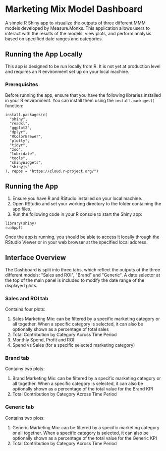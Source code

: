 # Marketing Mix Model Dashboard

A simple R Shiny app to visualize the outputs of three different MMM models developed by Measure.Monks. This application allows users to interact with the results of the models, view plots, and perform analysis based on specified date ranges and categories.

## Running the App Locally

This app is designed to be run locally from R. It is not yet at production level and requires an R environment set up on your local machine.

### Prerequisites

Before running the app, ensure that you have the following libraries installed in your R environment. You can install them using the `install.packages()` function:

```{r, eval = FALSE}
install.packages(c(
  "shiny", 
  "readxl", 
  "ggplot2", 
  "dplyr", 
  "RColorBrewer", 
  "plotly", 
  "tidyr", 
  "zoo", 
  "lubridate", 
  "tools", 
  "shinyWidgets", 
  "shinyjs"
), repos = "https://cloud.r-project.org/")
```

## Running the App

1.  Ensure you have R and RStudio installed on your local machine.
2.  Open RStudio and set your working directory to the folder containing the app files.
3.  Run the following code in your R console to start the Shiny app:

```{r, eval = FALSE}
library(shiny)
runApp()
```

Once the app is running, you should be able to access it locally through the RStudio Viewer or in your web browser at the specified local address.

## Interface Overview

The Dashboard is split into three tabs, which reflect the outputs of the three different models: "Sales and ROI", "Brand" and "Generic". A date selector at the top of the main panel is included to modify the date range of the displayed plots.

### Sales and ROI tab

Contains four plots:

1.  Sales Marketing Mix: can be filtered by a specific marketing category or all together. When a specific category is selected, it can also be optionally shown as a percentage of total sales
2.  Total Contribution by Category Across Time Period
3.  Monthly Spend, Profit and ROI
4.  Spend vs Sales (for a specific selected marketing category)

### Brand tab

Contains two plots:

1.  Brand Marketing Mix: can be filtered by a specific marketing category or all together. When a specific category is selected, it can also be optionally shown as a percentage of the total value for the Brand KPI
2.  Total Contribution by Category Across Time Period

### Generic tab

Contains two plots:

1.  Generic Marketing Mix: can be filtered by a specific marketing category or all together. When a specific category is selected, it can also be optionally shown as a percentage of the total value for the Generic KPI
2.  Total Contribution by Category Across Time Period
